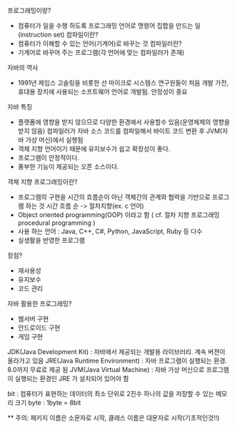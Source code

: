프로그래밍이랑?
- 컴퓨터가 일을 수행 하도록 프로그래밍 언어로 명령어 집합을 만드는 일(instruction set)
컴파일이란?
- 컴퓨터가 이해할 수 있는 언어(기계어)로 바꾸는 것
컴파일러란?
- 기계어로 바꾸어 주는 프로그램(각 언어에 맞는 컴파일러가 존재)

자바의 역사
- 1991년 제임스 고슬링을 비롯한 선 마이크로 시스템스 연구원들이 처음 개발
가전, 휴대용 장치에 사용되는 소프트웨어 언어로 개발됨. 안정성이 중요

자바 특징
- 플랫폼에 영향을 받지 않으므로 다양한 환경에서 사용할수 있음(운영체제의 영향을 받지 않음)
   컴파일러가 자바 소스 코드를 컴파일해서 바이트 코드 변환 후 JVM(자바 가상 머신)에서 실행됨
- 객체 지향 언어이기 때문에 유지보수가 쉽고 확장성이 좋다.
- 프로그램이 안정적이다.
- 풍부한 기능이 제공되는 오픈 소스이다.

객체 지향 프로그래밍이란?
- 프로그램의 구현을 시간의 흐름순이 아닌 객체간의 관계와 협력을 기반으로 프로그램 하는 것
   시간 흐름 순 -> 절차지향(ex. c 언어)
- Object oriented programming(OOP)  이라고 함 ( cf. 절차 지향 프로그래밍 procedural programming )
- 사용 하는 언어 : Java, C++, C#, Python, JavaScript, Ruby 등 다수
- 실생활을 반영한 프로그램

장점?
- 재사용성
- 유지보수
- 코드 관리

자바 활용한 프로그래밍?
- 웹서버 구현
- 안드로이드 구현
- 게임 구현

JDK(Java Development Kit) : 자바에서 제공되는 개발용 라이브러리. 계속 버젼이 올라가고 있음
JRE(Java Runtime Environment) : 자바 프로그램이 실행되는 환경. 8.0까지 무료로 제공 됨
JVM(Java Virtual Machine) : 자바 가상 머신으로 프로그램이 실행되는 환경인 JRE 가 설치되어 있어야 함

bit : 컴퓨터가 표현하는 데이터의 최소 단위로 2진수 하나의 값을 저장할 수 있는 메모리 크기
byte : 1byte = 8bit

** 주의: 패키지 이름은 소문자로 시작, 클래스 이름은 대문자로 시작(기초적인것!!)
